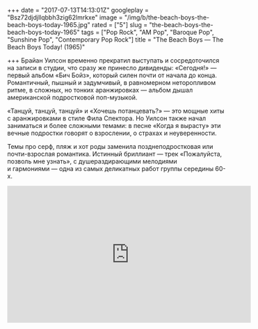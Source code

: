 +++
date = "2017-07-13T14:13:01Z"
googleplay = "Bsz72djdjllqbbh3zig62lmrkxe"
image = "/img/b/the-beach-boys-the-beach-boys-today-1965.jpg"
rated = ["5"]
slug = "the-beach-boys-the-beach-boys-today-1965"
tags = ["Pop Rock", "AM Pop", "Baroque Pop", "Sunshine Pop", "Contemporary Pop Rock"]
title = "The Beach Boys — The Beach Boys Today! (1965)"

+++
Брайан Уилсон временно прекратил выступать и&nbsp;сосредоточился на&nbsp;записи в&nbsp;студии, что сразу&nbsp;же принесло дивиденды: &laquo;Сегодня!&raquo;&nbsp;&mdash; первый альбом &laquo;Бич Бойз&raquo;, который силен почти от&nbsp;начала до&nbsp;конца. Романтичный, пышный и&nbsp;задумчивый, в&nbsp;равномерном неторопливом ритме, в&nbsp;сложных, но&nbsp;тонких аранжировках&nbsp;&mdash; альбом дышал американской подростковой поп-музыкой.

&laquo;Танцуй, танцуй, танцуй&raquo; и&nbsp;&laquo;Хочешь потанцевать?&raquo;&nbsp;&mdash; это мощные хиты с&nbsp;аранжировками в&nbsp;стиле Фила Спектора. Но&nbsp;Уилсон также начал заниматься и&nbsp;более сложными темами: в&nbsp;песне &laquo;Когда я&nbsp;вырасту&raquo; эти вечные подростки говорят о&nbsp;взрослении, о&nbsp;страхах и&nbsp;неуверенности.

Темы про серф, пляж и&nbsp;хот роды заменила позднеподростковая или почти-взрослая романтика. Истинный бриллиант&nbsp;&mdash; трек &laquo;Пожалуйста, позволь мне узнать&raquo;, с&nbsp;душераздирающими мелодиями и&nbsp;гармониями&nbsp;&mdash; одна из&nbsp;самых деликатных работ группы середины 60-х.

<iframe width="560" height="315" src="https://www.youtube.com/embed/WjB9u85WSmo" frameborder="0" allowfullscreen></iframe>